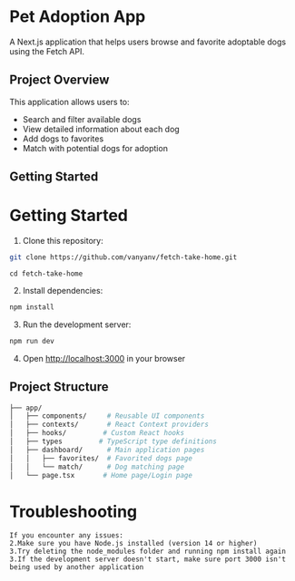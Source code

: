 # Pet Adoption App

A Next.js application that helps users browse and favorite adoptable dogs using the Fetch API.

## Project Overview

This application allows users to:

- Search and filter available dogs
- View detailed information about each dog
- Add dogs to favorites
- Match with potential dogs for adoption

## Getting Started

# Getting Started

1. Clone this repository:
```bash
git clone https://github.com/vanyanv/fetch-take-home.git
```
```
cd fetch-take-home
```
2. Install dependencies:

```bash
npm install
```

3. Run the development server:

```bash
npm run dev
```

4. Open [http://localhost:3000](http://localhost:3000) in your browser

## Project Structure
```bash
├── app/
│   ├── components/     # Reusable UI components
│   ├── contexts/       # React Context providers
│   ├── hooks/         # Custom React hooks
│   ├── types         # TypeScript type definitions
│   ├── dashboard/      # Main application pages
│   │   ├── favorites/  # Favorited dogs page
│   │   └── match/      # Dog matching page
│   └── page.tsx       # Home page/Login page
```

# Troubleshooting
```
If you encounter any issues:
2.Make sure you have Node.js installed (version 14 or higher)
3.Try deleting the node_modules folder and running npm install again
3.If the development server doesn't start, make sure port 3000 isn't being used by another application
```
